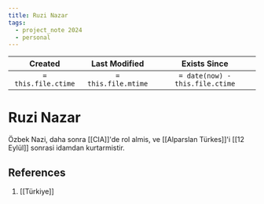 ```yaml
---
title: Ruzi Nazar
tags:
  - project_note 2024
  - personal
---
```

|     Created      |  Last Modified   |       Exists Since        |
|:----------------:|:----------------:|:----------------:|
| `= this.file.ctime` | `= this.file.mtime` | `= date(now) - this.file.ctime`|

# Ruzi Nazar
Özbek Nazi, daha sonra [[CIA]]'de rol almis, ve [[Alparslan Türkes]]'i [[12 Eylül]] sonrasi idamdan kurtarmistir.

## References
1. [[Türkiye]]